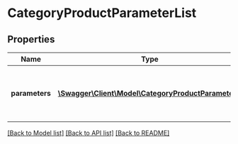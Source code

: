 # CategoryProductParameterList

## Properties
Name | Type | Description | Notes
------------ | ------------- | ------------- | -------------
**parameters** | [**\Swagger\Client\Model\CategoryProductParameter[]**](CategoryProductParameter.md) | The list of product parameters supported by the category. | [optional] 

[[Back to Model list]](../../README.md#documentation-for-models) [[Back to API list]](../../README.md#documentation-for-api-endpoints) [[Back to README]](../../README.md)

